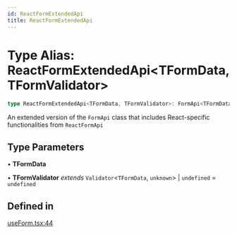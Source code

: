 ```yaml
---
id: ReactFormExtendedApi
title: ReactFormExtendedApi
---
```


# Type Alias: ReactFormExtendedApi\<TFormData, TFormValidator\>

```ts
type ReactFormExtendedApi<TFormData, TFormValidator>: FormApi<TFormData, TFormValidator> & ReactFormApi<TFormData, TFormValidator>;
```

An extended version of the `FormApi` class that includes React-specific functionalities from `ReactFormApi`

## Type Parameters

• **TFormData**

• **TFormValidator** *extends* `Validator`\<`TFormData`, `unknown`\> \| `undefined` = `undefined`

## Defined in

[useForm.tsx:44](https://github.com/TanStack/form/blob/main/packages/react-form/src/useForm.tsx#L44)

